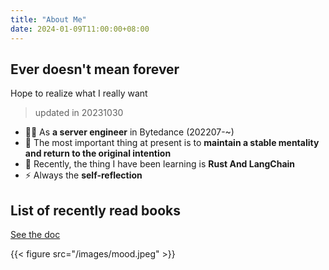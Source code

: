 ```yaml
---
title: "About Me"
date: 2024-01-09T11:00:00+08:00
---
```


## Ever doesn't mean forever

Hope to realize what I really want

> updated in 20231030

- 👨‍💻 As **a server engineer** in Bytedance (202207-~)
- 🫣 The most important thing at present is to **maintain a stable mentality and return to the original intention**
- 🤕 Recently, the thing I have been learning is **Rust And LangChain**
- ⚡ Always the **self-reflection**

## List of recently read books

[See the doc](https://jih9axn4gg.feishu.cn/wiki/wikcnhlcSHrdxsvpvFBOyb5vSKf?from=from_copylink) 

{{< figure src="/images/mood.jpeg"  >}}
